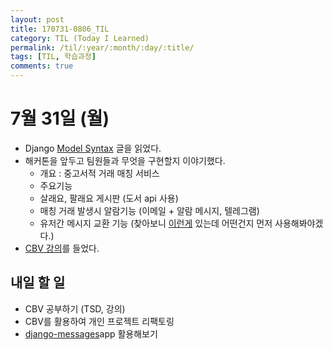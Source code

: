 ```yaml
---
layout: post
title: 170731-0806_TIL
category: TIL (Today I Learned)
permalink: /til/:year/:month/:day/:title/
tags: [TIL, 학습과정]
comments: true
---
```


# 7월 31일 (월)
- Django [Model Syntax](http://nukggul.tistory.com/17) 글을 읽었다.
- 해커톤을 앞두고 팀원들과 무엇을 구현할지 이야기했다.
  - 개요 : 중고서적 거래 매칭 서비스
  - 주요기능
  - 살래요, 팔래요 게시판 (도서 api 사용)
  - 매칭 거래 발생시 알람기능 (이메일 + 알람 메시지, 텔레그램)
  - 유저간 메시지 교환 기능 (찾아보니 [이런게](http://django-messages.readthedocs.io/en/latest/) 있는데 어떤건지 먼저 사용해봐야겠다.)
- [CBV 강의](https://nomade.kr/vod/cbv/138/)를 들었다.

## 내일 할 일
- CBV 공부하기 (TSD, 강의)
- CBV를 활용하여 개인 프로젝트 리팩토링
- [django-messages](http://django-messages.readthedocs.io/en/latest/)app 활용해보기
